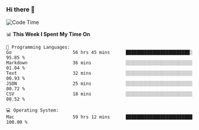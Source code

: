 ### Hi there 👋

<!--
**CrazyCollin/crazycollin** is a ✨ _special_ ✨ repository because its `README.md` (this file) appears on your GitHub profile.

Here are some ideas to get you started:

- 🔭 I’m currently working on ...
- 🌱 I’m currently learning ...
- 👯 I’m looking to collaborate on ...
- 🤔 I’m looking for help with ...
- 💬 Ask me about ...
- 📫 How to reach me: ...
- 😄 Pronouns: ...
- ⚡ Fun fact: ...
-->

<!--START_SECTION:waka-->
![Code Time](http://img.shields.io/badge/Code%20Time-4%2C713%20hrs%2029%20mins-blue)

📊 **This Week I Spent My Time On** 

```text
💬 Programming Languages: 
Go                       56 hrs 45 mins      ████████████████████████░   95.85 % 
Markdown                 36 mins             ░░░░░░░░░░░░░░░░░░░░░░░░░   01.04 % 
Text                     32 mins             ░░░░░░░░░░░░░░░░░░░░░░░░░   00.93 % 
JSON                     25 mins             ░░░░░░░░░░░░░░░░░░░░░░░░░   00.72 % 
CSV                      18 mins             ░░░░░░░░░░░░░░░░░░░░░░░░░   00.52 % 

💻 Operating System: 
Mac                      59 hrs 12 mins      █████████████████████████   100.00 % 
```


<!--END_SECTION:waka-->
